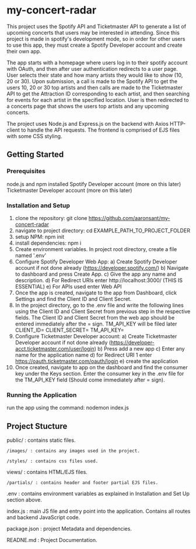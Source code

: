 # my-concert-radar 
This project uses the Spotify API and Ticketmaster API to generate a list of upcoming concerts that users may be interested in attending. Since this project is made in spotify's development mode, so in order for other users to use this app, they must create a Spotify Developer account and create their own app.

The app starts with a homepage where users log in to their spotify account with OAuth, and then after user authentication redirects to a user page. User selects their state and how many artists they would like to show (10, 20 or 30). Upon submission, a call is made to the Spotify API to get the users 10, 20 or 30 top artists and then calls are made to the Ticketmaster API to get the Attraction ID corresponding to each artist, and then searching for events for each artist in the specified location. User is then redirected to a concerts page that shows the users top artists and any upcoming concerts.   

The project uses Node.js and Express.js on the backend with Axios HTTP-client to handle the API requests. The frontend is comprised of EJS files with some CSS styling.

## Getting Started

### Prerequisites
node.js and npm installed
Spotify Developer account (more on this later)
Ticketmaster Developer account (more on this later)

### Installation and Setup

1. clone the repository: git clone https://github.com/aaronsant/my-concert-radar
2. navigate to project directory: cd EXAMPLE_PATH_TO_PROJECT_FOLDER
3. setup NPM: npm init
4. install dependencies: npm i
6. Create environment variables. In project root directory, create a file named '.env' 
7. Configure Spotify Developer Web App:
   a) Create Spotify Developer account if not done already (https://developer.spotify.com/)
   b) Navigate to dashboard and press Create App. 
   c) Give the app any name and description.
   d) For Redirect URIs enter http://localhost:3000/ (THIS IS ESSENTIAL)
   e) For APIs used enter Web API
8. Once the app is created, navigate to the app from Dashboard, click Settings and find the Client ID and Client Secret.
9. In the project directory, go to the .env file and write the following lines using the Client ID and Client Secret from previous step in the respective fields. The Client ID and Client Secret from the web app should be entered immediately after the = sign. TM_API_KEY will be filed later
   CLIENT_ID=
   CLIENT_SECRET=
   TM_API_KEY=
10. Configure Ticketmaster Developer account:
    a) Create Ticketmaster Developer account if not done already (https://developer-acct.ticketmaster.com/user/login)
    b) Press add a new app
    c) Enter any name for the application name
    d) for Redirect URI 1 enter https://oauth.ticketmaster.com/oauth/login
    e) create the application
11. Once created, navigate to app on the dashboard and find the consumer key under the Keys section. Enter the consumer key in the .env file for the TM_API_KEY field (Should come immediately after = sign).

### Running the Application
run the app using the command: nodemon index.js

## Project Stucture
public/ : contains static files.

    /images/ : contains any images used in the project. 
    
    /styles/ : contains css files used.
    
views/ : contains HTML/EJS files.

    /partials/ : contains header and footer partial EJS files.
    
.env : contains environment variables as explained in Installation and Set Up section above.

index.js : main JS file and entry point into the application. Contains all routes and backend JavaScript code.

package.json : project Metadata and dependencies.

READNE.md : Project Documentation.
    
    

